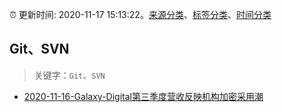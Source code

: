 :alarm_clock: 更新时间: 2020-11-17 15:13:22。[来源分类](../README.md)、[标签分类](../TAGS.md)、[时间分类](../TIMELINE.md)

## Git、SVN


> 关键字：`Git`、`SVN`



- [2020-11-16-Galaxy-Digital第三季度营收反映机构加密采用潮](https://sec.thief.one/article_content?a_id=e6e766633673db3dfbfc1f6103fd11bd) 